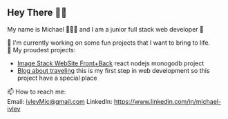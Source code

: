 ## Hey There 👋🏻
My name is Michael 🧑🏼‍💻 and I am a junior full stack web developer 🚀

🔭 I'm currently working on some fun projects that I want to bring to life.  
🏅 My proudest projects:

 - [Image Stack WebSite Front+Back](https://github.com/Michael-Ivlev/react-around-api-full) react nodejs monogodb project
 - [Blog about traveling](https://github.com/Michael-Ivlev/web_project_3) this is my first step in web development so this project have a special place

📫 How to reach me:  
Email: ivlevMic@gmail.com 
LinkedIn: https://www.linkedin.com/in/michael-ivlev 

